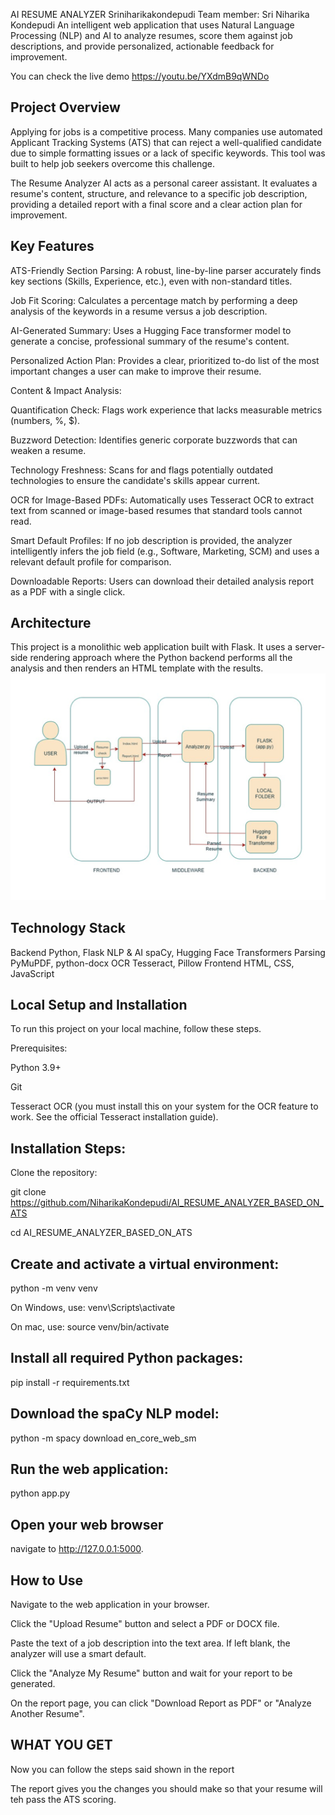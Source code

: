 AI RESUME ANALYZER
Sriniharikakondepudi
Team member: Sri Niharika Kondepudi
An intelligent web application that uses Natural Language Processing (NLP) and AI to analyze resumes, score them against job descriptions, and provide personalized, actionable feedback for improvement.

You can check the live demo https://youtu.be/YXdmB9qWNDo

## Project Overview
Applying for jobs is a competitive process. Many companies use automated Applicant Tracking Systems (ATS) that can reject a well-qualified candidate due to simple formatting issues or a lack of specific keywords. This tool was built to help job seekers overcome this challenge.

The Resume Analyzer AI acts as a personal career assistant. It evaluates a resume's content, structure, and relevance to a specific job description, providing a detailed report with a final score and a clear action plan for improvement.

## Key Features
ATS-Friendly Section Parsing: A robust, line-by-line parser accurately finds key sections (Skills, Experience, etc.), even with non-standard titles.

Job Fit Scoring: Calculates a percentage match by performing a deep analysis of the keywords in a resume versus a job description.

AI-Generated Summary: Uses a Hugging Face transformer model to generate a concise, professional summary of the resume's content.

Personalized Action Plan: Provides a clear, prioritized to-do list of the most important changes a user can make to improve their resume.

Content & Impact Analysis:

Quantification Check: Flags work experience that lacks measurable metrics (numbers, %, $).

Buzzword Detection: Identifies generic corporate buzzwords that can weaken a resume.

Technology Freshness: Scans for and flags potentially outdated technologies to ensure the candidate's skills appear current.

OCR for Image-Based PDFs: Automatically uses Tesseract OCR to extract text from scanned or image-based resumes that standard tools cannot read.

Smart Default Profiles: If no job description is provided, the analyzer intelligently infers the job field (e.g., Software, Marketing, SCM) and uses a relevant default profile for comparison.

Downloadable Reports: Users can download their detailed analysis report as a PDF with a single click.

## Architecture
This project is a monolithic web application built with Flask. It uses a server-side rendering approach where the Python backend performs all the analysis and then renders an HTML template with the results.
![alt text](image.png)
## Technology Stack
Backend	Python, Flask
NLP & AI	spaCy, Hugging Face Transformers
Parsing	PyMuPDF, python-docx
OCR	Tesseract, Pillow
Frontend	HTML, CSS, JavaScript
## Local Setup and Installation
To run this project on your local machine, follow these steps.

Prerequisites:

Python 3.9+

Git

Tesseract OCR (you must install this on your system for the OCR feature to work. See the official Tesseract installation guide).

## Installation Steps:

Clone the repository:


git clone https://github.com/NiharikaKondepudi/AI_RESUME_ANALYZER_BASED_ON_ATS

cd AI_RESUME_ANALYZER_BASED_ON_ATS


## Create and activate a virtual environment:

python -m venv venv

On Windows, use: 
venv\Scripts\activate

On mac, use:
source venv/bin/activate


## Install all required Python packages:



pip install -r requirements.txt


## Download the spaCy NLP model:


python -m spacy download en_core_web_sm


## Run the web application:



python app.py


## Open your web browser

navigate to http://127.0.0.1:5000.

## How to Use
Navigate to the web application in your browser.

Click the "Upload Resume" button and select a PDF or DOCX file.

Paste the text of a job description into the text area. If left blank, the analyzer will use a smart default.

Click the "Analyze My Resume" button and wait for your report to be generated.

On the report page, you can click "Download Report as PDF" or "Analyze Another Resume".

## WHAT YOU GET
Now you can follow the steps said shown in the report

The report gives you the changes you should make so that your resume will teh pass the ATS scoring.